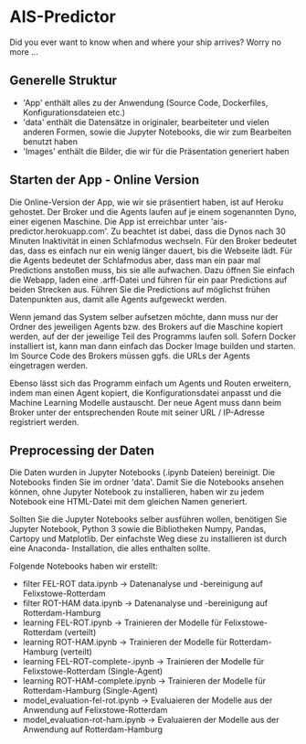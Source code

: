 # AIS-Predictor

Did you ever want to know when and where your ship arrives? Worry no more ...

## Generelle Struktur

* 'App' enthält alles zu der Anwendung (Source Code, Dockerfiles, Konfigurationsdateien etc.)
* 'data' enthält die Datensätze in originaler, bearbeiteter und vielen anderen Formen, sowie die Jupyter Notebooks, die wir zum Bearbeiten benutzt haben
* 'Images' enthält die Bilder, die wir für die Präsentation generiert haben

## Starten der App - Online Version

Die Online-Version der App, wie wir sie präsentiert haben, ist auf Heroku
gehostet. Der Broker und die Agents laufen auf je einem sogenannten Dyno, einer
eigenen Maschine. Die App ist erreichbar unter 'ais-predictor.herokuapp.com'.
Zu beachtet ist dabei, dass die Dynos nach 30 Minuten Inaktivität in einen
Schlafmodus wechseln. Für den Broker bedeutet das, dass es einfach nur ein
wenig länger dauert, bis die Webseite lädt. Für die Agents bedeutet der
Schlafmodus aber, dass man ein paar mal Predictions anstoßen muss, bis sie alle
aufwachen. Dazu öffnen Sie einfach die Webapp, laden eine .arff-Datei und
führen für ein paar Predictions auf beiden Strecken aus. Führen Sie die
Predictions auf möglichst frühen Datenpunkten aus, damit alle Agents aufgeweckt
werden.

Wenn jemand das System selber aufsetzen möchte, dann muss nur der Ordner des
jeweiligen Agents bzw. des Brokers auf die Maschine kopiert werden, auf der der
jeweilige Teil des Programms laufen soll. Sofern Docker installiert ist, kann
man dann einfach das Docker Image builden und starten. Im Source Code des
Brokers müssen ggfs. die URLs der Agents eingetragen werden.

Ebenso lässt sich das Programm einfach um Agents und Routen erweitern, indem
man einen Agent kopiert, die Konfigurationsdatei anpasst und die Machine
Learning Modelle austauscht. Der neue Agent muss dann beim Broker unter der
entsprechenden Route mit seiner URL / IP-Adresse registriert werden.

## Preprocessing der Daten
Die Daten wurden in Jupyter Notebooks (.ipynb Dateien) bereinigt. Die Notebooks
finden Sie im ordner 'data'. Damit Sie die Notebooks ansehen können, ohne
Jupyter Notebook zu installieren, haben wir zu jedem Notebook eine HTML-Datei
mit dem gleichen Namen generiert.

Sollten Sie die Jupyter Notebooks selber ausführen wollen, benötigen Sie
Jupyter Notebook, Python 3 sowie die Bibliotheken Numpy, Pandas, Cartopy und
Matplotlib. Der einfachste Weg diese zu installieren ist durch eine Anaconda-
Installation, die alles enthalten sollte.

Folgende Notebooks haben wir erstellt:

* filter FEL-ROT data.ipynb -> Datenanalyse und -bereinigung auf Felixstowe-Rotterdam
* filter ROT-HAM data.ipynb -> Datenanalyse und -bereinigung auf Rotterdam-Hamburg
* learning FEL-ROT.ipynb -> Trainieren der Modelle für Felixstowe-Rotterdam (verteilt)
* learning ROT-HAM.ipynb -> Trainieren der Modelle für Rotterdam-Hamburg (verteilt)
* learning FEL-ROT-complete-.ipynb -> Trainieren der Modelle für Felixstowe-Rotterdam (Single-Agent)
* learning ROT-HAM-complete.ipynb -> Trainieren der Modelle für Rotterdam-Hamburg (Single-Agent)
* model_evaluation-fel-rot.ipynb -> Evaluaieren der Modelle aus der Anwendung auf Felixstowe-Rotterdam
* model_evaluation-rot-ham.ipynb -> Evaluaieren der Modelle aus der Anwendung auf Rotterdam-Hamburg